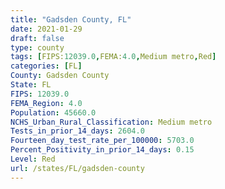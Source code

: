 ```yaml
---
title: "Gadsden County, FL"
date: 2021-01-29
draft: false
type: county
tags: [FIPS:12039.0,FEMA:4.0,Medium metro,Red]
categories: [FL]
County: Gadsden County
State: FL
FIPS: 12039.0
FEMA_Region: 4.0
Population: 45660.0
NCHS_Urban_Rural_Classification: Medium metro
Tests_in_prior_14_days: 2604.0
Fourteen_day_test_rate_per_100000: 5703.0
Percent_Positivity_in_prior_14_days: 0.15
Level: Red
url: /states/FL/gadsden-county
---
```



